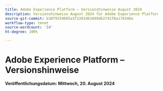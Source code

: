 ```yaml
---
title: Adobe Experience Platform – Versionshinweise August 2024
description: Versionshinweise August 2024 für Adobe Experience Platform.
source-git-commit: b38f9359605a3f2201d63489d62741f8a179346e
workflow-type: tm+mt
source-wordcount: '24'
ht-degree: 100%

---
```


# Adobe Experience Platform – Versionshinweise

**Veröffentlichungsdatum: Mittwoch, 20. August 2024**
